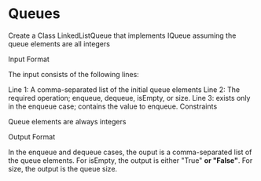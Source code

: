 # Queues
Create a Class LinkedListQueue that implements IQueue assuming the queue elements are all integers

Input Format

The input consists of the following lines:

Line 1: A comma-separated list of the initial queue elements
Line 2: The required operation; enqueue, dequeue, isEmpty, or size.
Line 3: exists only in the enqueue case; contains the value to enqueue.
Constraints

Queue elements are always integers

Output Format

In the enqueue and dequeue cases, the ouput is a comma-separated list of the queue elements.
For isEmpty, the output is either "True" **or "False"**.
For size, the output is the queue size.
